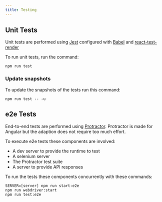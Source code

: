 ```yaml
---
title: Testing
---
```


## Unit Tests

Unit tests are performed using [Jest][1] configured with [Babel][2] and [react-test-render][3]

To run unit tests, run the command:
```shell script
npm run test
```

### Update snapshots
To update the snapshots of the tests run this command:
```shell script
npm run test -- -u
```

## e2e Tests

End-to-end tests are performed using [Protractor][4]. 
Protractor is made for Angular but the adaption does not require too much effort.

To execute e2e tests these components are involved:
- A dev server to provide the runtime to test
- A selenium server
- The Protractor test suite
- A server to provide API responses

To run the tests these components concurrently with these commands:
```shell script
SERVER=[server] npm run start:e2e
npm run webdriver:start
npm run test:e2e
```

[1]: https://jestjs.io/
[2]: https://babeljs.io/
[3]: https://en.reactjs.org/docs/test-renderer.html
[4]: https://www.protractortest.org/
